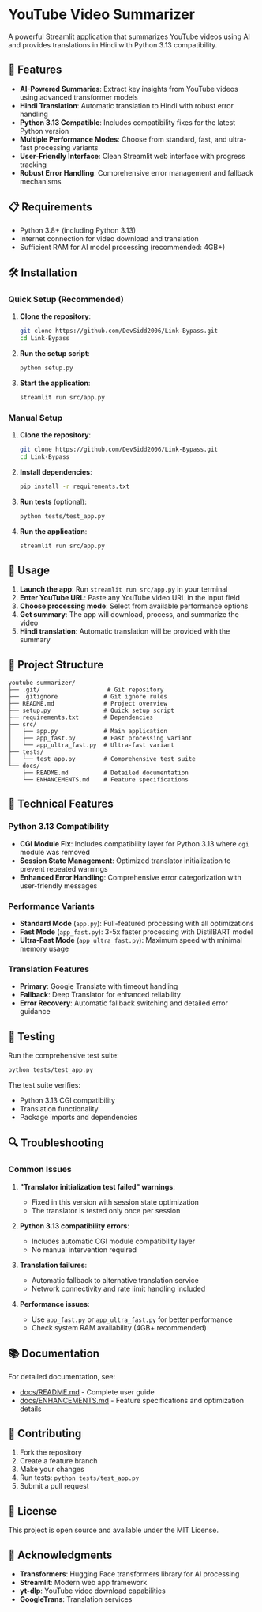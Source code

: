 # YouTube Video Summarizer

A powerful Streamlit application that summarizes YouTube videos using AI and provides translations in Hindi with Python 3.13 compatibility.

## 🚀 Features

- **AI-Powered Summaries**: Extract key insights from YouTube videos using advanced transformer models
- **Hindi Translation**: Automatic translation to Hindi with robust error handling
- **Python 3.13 Compatible**: Includes compatibility fixes for the latest Python version
- **Multiple Performance Modes**: Choose from standard, fast, and ultra-fast processing variants
- **User-Friendly Interface**: Clean Streamlit web interface with progress tracking
- **Robust Error Handling**: Comprehensive error management and fallback mechanisms

## 📋 Requirements

- Python 3.8+ (including Python 3.13)
- Internet connection for video download and translation
- Sufficient RAM for AI model processing (recommended: 4GB+)

## 🛠️ Installation

### Quick Setup (Recommended)

1. **Clone the repository**:
   ```bash
   git clone https://github.com/DevSidd2006/Link-Bypass.git
   cd Link-Bypass
   ```

2. **Run the setup script**:
   ```bash
   python setup.py
   ```

3. **Start the application**:
   ```bash
   streamlit run src/app.py
   ```

### Manual Setup

1. **Clone the repository**:
   ```bash
   git clone https://github.com/DevSidd2006/Link-Bypass.git
   cd Link-Bypass
   ```

2. **Install dependencies**:
   ```bash
   pip install -r requirements.txt
   ```

3. **Run tests** (optional):
   ```bash
   python tests/test_app.py
   ```

4. **Run the application**:
   ```bash
   streamlit run src/app.py
   ```

## 🎯 Usage

1. **Launch the app**: Run `streamlit run src/app.py` in your terminal
2. **Enter YouTube URL**: Paste any YouTube video URL in the input field
3. **Choose processing mode**: Select from available performance options
4. **Get summary**: The app will download, process, and summarize the video
5. **Hindi translation**: Automatic translation will be provided with the summary

## 📁 Project Structure

```
youtube-summarizer/
├── .git/                   # Git repository
├── .gitignore             # Git ignore rules
├── README.md              # Project overview
├── setup.py               # Quick setup script
├── requirements.txt       # Dependencies
├── src/
│   ├── app.py             # Main application
│   ├── app_fast.py        # Fast processing variant
│   └── app_ultra_fast.py  # Ultra-fast variant
├── tests/
│   └── test_app.py        # Comprehensive test suite
└── docs/
    ├── README.md          # Detailed documentation
    └── ENHANCEMENTS.md    # Feature specifications
```

## 🔧 Technical Features

### Python 3.13 Compatibility
- **CGI Module Fix**: Includes compatibility layer for Python 3.13 where `cgi` module was removed
- **Session State Management**: Optimized translator initialization to prevent repeated warnings
- **Enhanced Error Handling**: Comprehensive error categorization with user-friendly messages

### Performance Variants
- **Standard Mode** (`app.py`): Full-featured processing with all optimizations
- **Fast Mode** (`app_fast.py`): 3-5x faster processing with DistilBART model
- **Ultra-Fast Mode** (`app_ultra_fast.py`): Maximum speed with minimal memory usage

### Translation Features
- **Primary**: Google Translate with timeout handling
- **Fallback**: Deep Translator for enhanced reliability
- **Error Recovery**: Automatic fallback switching and detailed error guidance

## 🧪 Testing

Run the comprehensive test suite:

```bash
python tests/test_app.py
```

The test suite verifies:
- Python 3.13 CGI compatibility
- Translation functionality
- Package imports and dependencies

## 🔍 Troubleshooting

### Common Issues

1. **"Translator initialization test failed" warnings**:
   - Fixed in this version with session state optimization
   - The translator is tested only once per session

2. **Python 3.13 compatibility errors**:
   - Includes automatic CGI module compatibility layer
   - No manual intervention required

3. **Translation failures**:
   - Automatic fallback to alternative translation service
   - Network connectivity and rate limit handling included

4. **Performance issues**:
   - Use `app_fast.py` or `app_ultra_fast.py` for better performance
   - Check system RAM availability (4GB+ recommended)

## 📚 Documentation

For detailed documentation, see:
- [docs/README.md](docs/README.md) - Complete user guide
- [docs/ENHANCEMENTS.md](docs/ENHANCEMENTS.md) - Feature specifications and optimization details

## 🤝 Contributing

1. Fork the repository
2. Create a feature branch
3. Make your changes
4. Run tests: `python tests/test_app.py`
5. Submit a pull request

## 📄 License

This project is open source and available under the MIT License.

## 🙏 Acknowledgments

- **Transformers**: Hugging Face transformers library for AI processing
- **Streamlit**: Modern web app framework
- **yt-dlp**: YouTube video download capabilities
- **GoogleTrans**: Translation services
